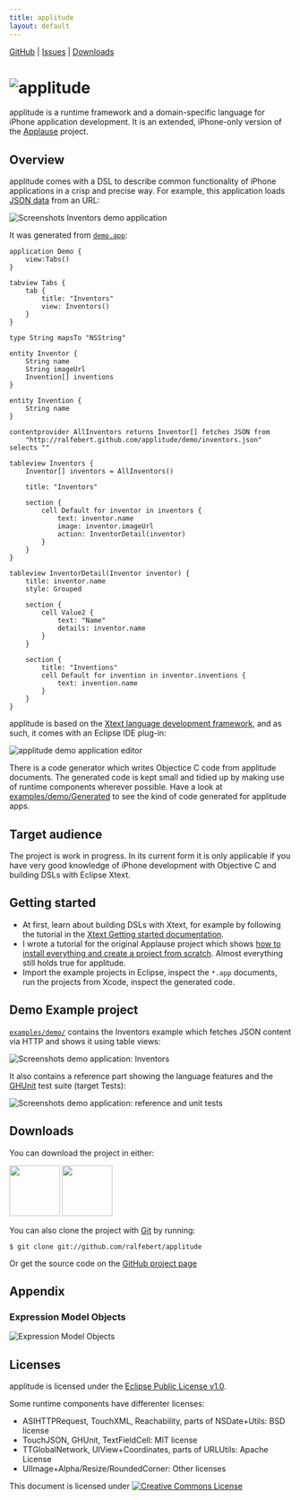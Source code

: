 ```yaml
---
title: applitude
layout: default
---
```


[GitHub](https://github.com/ralfebert/applitude/) |
[Issues](http://ralfebert.lighthouseapp.com/projects/67904/) |
[Downloads](#downloads)

# ![applitude](applitude.png)

applitude is a runtime framework and a domain-specific language for iPhone application development. It is an extended, iPhone-only version of the [Applause](http://code.google.com/p/applause/) project.

## Overview

applitude comes with a DSL to describe common functionality of iPhone applications in a crisp and precise way. For example, this application loads [JSON data](https://github.com/ralfebert/applitude/blob/gh-pages/demo/devices.json) from an URL:

![Screenshots Inventors demo application](demo.png)

It was generated from [`demo.app`](https://github.com/ralfebert/applitude/blob/master/examples/demo/demo.app):

	application Demo {
		view:Tabs()
	}

	tabview Tabs {
		tab {
			title: "Inventors"
			view: Inventors()
		}
	}

	type String mapsTo "NSString"

	entity Inventor {
		String name
		String imageUrl
		Invention[] inventions
	}

	entity Invention {
		String name
	}

	contentprovider AllInventors returns Inventor[] fetches JSON from
		"http://ralfebert.github.com/applitude/demo/inventors.json" selects ""

	tableview Inventors {
		Inventor[] inventors = AllInventors()

		title: "Inventors"

		section {
			cell Default for inventor in inventors {
				text: inventor.name
				image: inventor.imageUrl
				action: InventorDetail(inventor)
			}
		}
	}

	tableview InventorDetail(Inventor inventor) {
		title: inventor.name
		style: Grouped

		section {
			cell Value2 {
				text: "Name"
				details: inventor.name
			}
		}

		section {
			title: "Inventions"
			cell Default for invention in inventor.inventions {
				text: invention.name
			}
		}
	}


applitude is based on the [Xtext language development framework](http://www.eclipse.org/Xtext/), and as such, it comes with an Eclipse IDE plug-in:

![applitude demo application editor](demo_ide.png)

There is a code generator which writes Objectice C code from applitude documents. The generated code is kept small and tidied up by making use of runtime components wherever possible. Have a look at [examples/demo/Generated](https://github.com/ralfebert/applitude/tree/master/examples/demo/Generated) to see the kind of code generated for applitude apps.

## Target audience

The project is work in progress. In its current form it is only applicable if you have very good knowledge of iPhone development with Objective C and building DSLs with Eclipse Xtext.

## Getting started

* At first, learn about building DSLs with Xtext, for example by following the tutorial in the [Xtext Getting started documentation](http://www.eclipse.org/Xtext/documentation/).
* I wrote a tutorial for the original Applause project which shows [how to install everything and create a project from scratch](http://www.ralfebert.de/blog/xtext/applause_new_app/). Almost everything still holds true for applitude.
* Import the example projects in Eclipse, inspect the `*.app` documents, run the projects from Xcode, inspect the generated code.

## Demo Example project

[`examples/demo/`](https://github.com/ralfebert/applitude/tree/master/examples/demo) contains the Inventors example which fetches JSON content via HTTP and shows it using table views:

![Screenshots demo application: Inventors](demo.png)

It also contains a reference part showing the language features and the [GHUnit](https://github.com/gabriel/gh-unit/) test suite (target Tests):

![Screenshots demo application: reference and unit tests](demo_reference.png)




<a name="download"> </a>

## Downloads

You can download the project in either:

<div class="download">
  <a href="http://github.com/ralfebert/applitude/zipball/master">
    <img border="0" width="90" src="http://github.com/images/modules/download/zip.png"></a>
  <a href="http://github.com/ralfebert/applitude/tarball/master">
    <img border="0" width="90" src="http://github.com/images/modules/download/tar.png"></a>
</div>

You can also clone the project with [Git](http://git-scm.com) by running:

	$ git clone git://github.com/ralfebert/applitude

Or get the source code on the [GitHub project page](http://github.com/ralfebert/applitude)


## Appendix

### Expression Model Objects

<a name="model_expressions"> </a>

![Expression Model Objects](reference_expressions.png)

## Licenses

applitude is licensed under the [Eclipse Public License v1.0](http://www.eclipse.org/legal/epl-v10.html).

Some runtime components have differenter licenses:

* ASIHTTPRequest, TouchXML, Reachability, parts of NSDate+Utils: BSD license
* TouchJSON, GHUnit, TextFieldCell: MIT license
* TTGlobalNetwork, UIView+Coordinates, parts of URLUtils: Apache License
* UIImage+Alpha/Resize/RoundedCorner: Other licenses

This document is licensed under <a rel="license" href="http://creativecommons.org/licenses/by-sa/3.0/"><img alt="Creative Commons License" style="border-width:0" src="http://i.creativecommons.org/l/by-sa/3.0/80x15.png" /></a>
